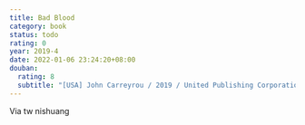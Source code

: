 ```yaml
---
title: Bad Blood
category: book
status: todo
rating: 0
year: 2019-4
date: 2022-01-06 23:24:20+08:00
douban:
  rating: 8
  subtitle: "[USA] John Carreyrou / 2019 / United Publishing Corporation Beijing"
---
```


Via tw nishuang
